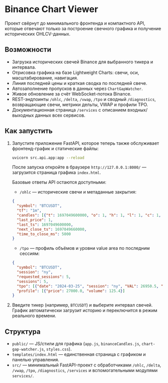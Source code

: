 # Binance Chart Viewer

Проект свёрнут до минимального фронтенда и компактного API, которые отвечают только за построение свечного графика и получение исторических OHLCV-данных.

## Возможности
- Загрузка исторических свечей Binance для выбранного тикера и интервала.
- Отрисовка графика на базе Lightweight Charts: свечи, оси, масштабирование, навигация.
- Линия последней цены и краткая сводка по последней свече.
- Автозаполнение пропусков в данных через `ChartGapWatcher`.
- Живое обновление за счёт WebSocket-потока Binance.
- REST-эндпоинты `/ohlc`, `/delta`, `/vwap`, `/tpo` и сводный `/diagnostics`, возвращающие свечи, метрики дельты, VWAP и профили TPO.
- Документационная страница `/services` с описанием входных/выходных данных всех сервисов.

## Как запустить
1. Запустите приложение FastAPI, которое теперь также обслуживает фронтенд-график и статические файлы:
   ```bash
   uvicorn src.api.app:app --reload
   ```
   После запуска откройте в браузере `http://127.0.0.1:8000/` — загрузится страница графика `index.html`.

   Базовые ответы API остаются доступными:
   - `/ohlc` &mdash; исторические свечи и метаданные закрытия:
   ```json
   {
     "symbol": "BTCUSDT",
     "tf": "1m",
     "candles": [{"t": 1697049600000, "o": 1, "h": 1, "l": 1, "c": 1, "v": 1}],
     "last_price": 1,
     "last_ts": 1697049600000,
     "next_close_ts": 1697049660000,
     "time_to_close_ms": 5000
   }
   ```
   - `/tpo` &mdash; профиль объёмов и уровни value area по последним сессиям:
   ```json
   {
     "symbol": "BTCUSDT",
     "session": "ny",
     "requested_sessions": 5,
     "sessions": 5,
     "tpo": [{"date": "2024-03-25", "session": "ny", "VAL": 26950.5, "VAH": 27210.5, "POC": 27080.0}],
     "profile": [{"price": 27000.0, "volume": 125.4}]
   }
   ```
2. Введите тикер (например, `BTCUSDT`) и выберите интервал свечей. График автоматически загрузит историю и переключится в режим реального времени.

## Структура
- `public/` &mdash; JS/стили для графика (`app.js`, `binanceCandles.js`, `chart-gap-watcher.js`, `styles.css`).
- `templates/index.html` &mdash; единственная страница с графиком и панелью управления.
- `src/` &mdash; минимальный FastAPI-проект с обработчиками `/ohlc`, `/delta`, `/vwap`, `/tpo`, `/diagnostics`, `/services` и вспомогательными модулями `services/`.
